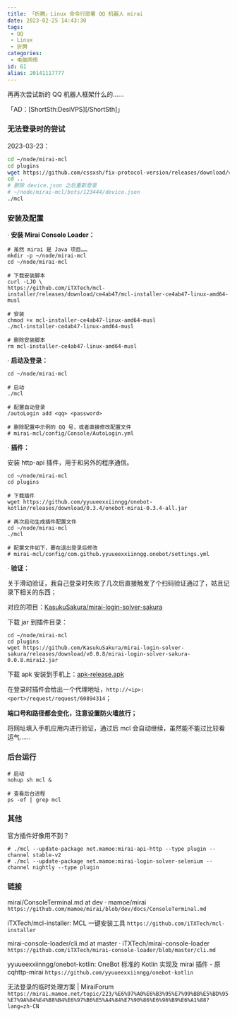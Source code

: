 ```yaml
---
title: 「折腾」Linux 命令行部署 QQ 机器人 mirai
date: 2023-02-25 14:43:30
tags:
 - QQ
 - Linux
 - 折腾
categories:
 - 电脑网络
id: 61
alias: 20141117777
---
```


再再次尝试新的 QQ 机器人框架什么的……

<!--more-->

「AD：[ShortSth:DesiVPS][/ShortSth]」

### 无法登录时的尝试

2023-03-23：

```bash
cd ~/node/mirai-mcl
cd plugins
wget https://github.com/cssxsh/fix-protocol-version/releases/download/v1.3.0/fix-protocol-version-1.3.0.mirai2.jar
cd ..
# 删除 device.json 之后重新登录
# ~/node/mirai-mcl/bots/123444/device.json
./mcl
```


### 安装及配置

· **安装 Mirai Console Loader：**

```shell
# 虽然 mirai 是 Java 项目……
mkdir -p ~/node/mirai-mcl
cd ~/node/mirai-mcl

# 下载安装脚本
curl -LJO \
https://github.com/iTXTech/mcl-installer/releases/download/ce4ab47/mcl-installer-ce4ab47-linux-amd64-musl

# 安装
chmod +x mcl-installer-ce4ab47-linux-amd64-musl
./mcl-installer-ce4ab47-linux-amd64-musl

# 删除安装脚本
rm mcl-installer-ce4ab47-linux-amd64-musl

```

· **启动及登录：**

```shell
cd ~/node/mirai-mcl

# 启动
./mcl

# 配置自动登录
/autoLogin add <qq> <password>

# 删除配置中示例的 QQ 号，或者直接修改配置文件
# mirai-mcl/config/Console/AutoLogin.yml
```

· **插件：**

安装 http-api 插件，用于和另外的程序通信。

```shell
cd ~/node/mirai-mcl
cd plugins

# 下载插件
wget https://github.com/yyuueexxiinngg/onebot-kotlin/releases/download/0.3.4/onebot-mirai-0.3.4-all.jar

# 再次启动生成插件配置文件
cd ~/node/mirai-mcl
./mcl

# 配置文件如下，要在退出登录后修改
# mirai-mcl/config/com.github.yyuueexxiinngg.onebot/settings.yml
```
· **验证：**

关于滑动验证，我自己登录时失败了几次后直接触发了个扫码验证通过了，姑且记录下相关的东西；

对应的项目：[KasukuSakura/mirai-login-solver-sakura](https://github.com/KasukuSakura/mirai-login-solver-sakura "KasukuSakura/mirai-login-solver-sakura")

下载 jar 到插件目录：

```shell
cd ~/node/mirai-mcl
cd plugins
wget https://github.com/KasukuSakura/mirai-login-solver-sakura/releases/download/v0.0.8/mirai-login-solver-sakura-0.0.8.mirai2.jar

```

下载 apk 安装到手机上：[apk-release.apk](https://github.com/KasukuSakura/mirai-login-solver-sakura/releases/download/v0.0.8/apk-release.apk "apk-release.apk")

在登录时插件会给出一个代理地址，`http://<ip>:<port>/request/request/60894314`；

**端口号和路径都会变化，注意设置防火墙放行；**

将网址填入手机应用内进行验证，通过后 mcl 会自动继续，虽然能不能过比较看运气……

### 后台运行

```shell
# 启动
nohup sh mcl &

# 查看后台进程
ps -ef | grep mcl

```

### 其他

官方插件好像用不到？

```shell
# ./mcl --update-package net.mamoe:mirai-api-http --type plugin --channel stable-v2
# ./mcl --update-package net.mamoe:mirai-login-solver-selenium --channel nightly --type plugin
```

### 链接

mirai/ConsoleTerminal.md at dev · mamoe/mirai
`https://github.com/mamoe/mirai/blob/dev/docs/ConsoleTerminal.md`

iTXTech/mcl-installer: MCL 一键安装工具
`https://github.com/iTXTech/mcl-installer`

mirai-console-loader/cli.md at master · iTXTech/mirai-console-loader
`https://github.com/iTXTech/mirai-console-loader/blob/master/cli.md`

<!-- project-mirai/mirai-api-http: Mirai HTTP API (console) plugin
`https://github.com/project-mirai/mirai-api-http` -->

yyuueexxiinngg/onebot-kotlin: OneBot 标准的 Kotlin 实现及 mirai 插件 - 原 cqhttp-mirai
`https://github.com/yyuueexxiinngg/onebot-kotlin`

无法登录的临时处理方案 | MiraiForum
`https://mirai.mamoe.net/topic/223/%E6%97%A0%E6%B3%95%E7%99%BB%E5%BD%95%E7%9A%84%E4%B8%B4%E6%97%B6%E5%A4%84%E7%90%86%E6%96%B9%E6%A1%88?lang=zh-CN`
